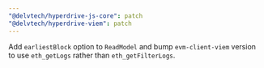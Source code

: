 ```yaml
---
"@delvtech/hyperdrive-js-core": patch
"@delvtech/hyperdrive-viem": patch
---
```


Add `earliestBlock` option to `ReadModel` and bump `evm-client-viem` version to use `eth_getLogs` rather than `eth_getFilterLogs`.
